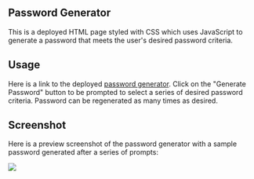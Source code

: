 ## Password Generator

This is a deployed HTML page styled with CSS which uses JavaScript to generate a password that meets the user's desired password criteria. 

## Usage

Here is a link to the deployed [password generator](https://kane-chang.github.io/password-generator). Click on the "Generate Password" button to be prompted to select a series of desired password criteria. Password can be regenerated as many times as desired.  

## Screenshot

Here is a preview screenshot of the password generator with a sample password generated after a series of prompts:

![](https://i.gyazo.com/b39fca1ea6f33418911c59de8a4f9839.png)

